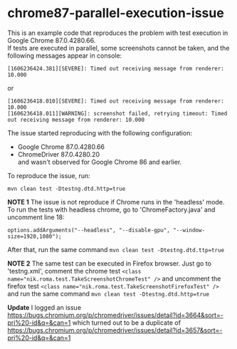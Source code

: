 # chrome87-parallel-execution-issue
This is an example code that reproduces the problem with test execution in Google Chrome 87.0.4280.66.  
If tests are executed in parallel, some screenshots cannot be taken, and the following messages appear in console:  
```
[1606236424.381][SEVERE]: Timed out receiving message from renderer: 10.000
```
or
```
[1606236418.010][SEVERE]: Timed out receiving message from renderer: 10.000
[1606236418.011][WARNING]: screenshot failed, retrying timeout: Timed out receiving message from renderer: 10.000
```
The issue started reproducing with the following configuration:
- Google Chrome 87.0.4280.66
- ChromeDriver 87.0.4280.20  
and wasn't observed for Google Chrome 86 and earlier.

To reproduce the issue, run:
```
mvn clean test -Dtestng.dtd.http=true
```

**NOTE 1**
The issue is not reproduce if Chrome runs in the 'headless' mode. To run the tests with headless chrome,
 go to 'ChromeFactory.java' and uncomment line 18:
 ```
 options.addArguments("--headless", "--disable-gpu", "--window-size=1920,1080");
```
After that, run the same command `mvn clean test -Dtestng.dtd.ttp=true`

**NOTE 2**
The same test can be executed in Firefox browser. Just go to 'testng.xml', comment the chrome test
`<class name="nik.roma.test.TakeScreenshotChromeTest" />` and uncomment the firefox test
`<class name="nik.roma.test.TakeScreenshotFirefoxTest" />`
and run the same command `mvn clean test -Dtestng.dtd.http=true`

**Update**
I logged an issue https://bugs.chromium.org/p/chromedriver/issues/detail?id=3664&sort=-pri%20-id&q=&can=1
which turned out to be a duplicate of https://bugs.chromium.org/p/chromedriver/issues/detail?id=3657&sort=-pri%20-id&q=&can=1

